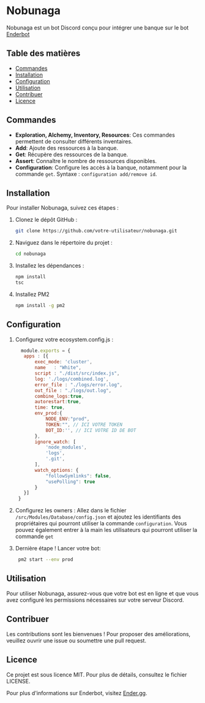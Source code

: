 # Nobunaga

Nobunaga est un bot Discord conçu pour intégrer une banque sur le bot [Enderbot](https://ender.gg/#) 
## Table des matières

- [Commandes](#Commandes)
- [Installation](#installation)
- [Configuration](#configuration)
- [Utilisation](#utilisation)
- [Contribuer](#contribuer)
- [Licence](#licence)

## Commandes

- **Exploration, Alchemy, Inventory, Resources**: Ces commandes permettent de consulter différents inventaires.
- **Add**: Ajoute des ressources à la banque.
- **Get**: Récupère des ressources de la banque.
- **Assert**: Connaître le nombre de ressources disponibles.
- **Configuration**: Configure les accès à la banque, notamment pour la commande `get`. Syntaxe : `configuration add/remove id`.


## Installation

Pour installer Nobunaga, suivez ces étapes :

1. Clonez le dépôt GitHub :
    ```bash
    git clone https://github.com/votre-utilisateur/nobunaga.git
    ```

2. Naviguez dans le répertoire du projet :
    ```bash
    cd nobunaga
    ```

3. Installez les dépendances :
    ```bash
    npm install
    tsc 
    ```
4. Installez PM2
   ```bash
   npm install -g pm2
   ```
## Configuration

1. Configurez votre ecosystem.config.js :
   ```js
     module.exports = {
      apps : [{
          exec_mode: 'cluster',
          name   : "White",
          script : "./dist/src/index.js",
          log: './logs/combined.log',
          error_file : "./logs/error.log",
          out_file : "./logs/out.log",
          combine_logs:true,
          autorestart:true,
          time: true,
          env_prod:{
              NODE_ENV:"prod",
              TOKEN:"", // ICI VOTRE TOKEN
              BOT_ID:'', // ICI VOTRE ID DE BOT
          },
          ignore_watch: [
              'node_modules',
              'logs',
              '.git',
          ],
          watch_options: {
              "followSymlinks": false,
              "usePolling": true
          }
      }]
    }
    ```
2. Configurez les owners :
   Allez dans le fichier `/src/Modules/Database/config.json` et ajoutez les identifiants des propriétaires qui pourront utiliser la commande `configuration`.
   Vous pouvez également entrer à la main les utilisateurs qui pourront utiliser la commande `get`

3. Dernière étape ! Lancer votre bot: 
   ```bash
    pm2 start --env prod
   ```
## Utilisation

Pour utiliser Nobunaga, assurez-vous que votre bot est en ligne et que vous avez configuré les permissions nécessaires sur votre serveur Discord.

## Contribuer

Les contributions sont les bienvenues ! Pour proposer des améliorations, veuillez ouvrir une issue ou soumettre une pull request.

## Licence

Ce projet est sous licence MIT. Pour plus de détails, consultez le fichier LICENSE.

Pour plus d'informations sur Enderbot, visitez [Ender.gg](https://ender.gg/).
